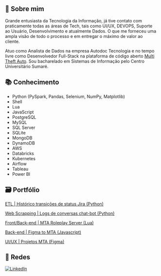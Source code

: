 ## 🌟 Sobre mim
Grande entusiasta da Tecnologia da Informação, já tive contato com praticamente todas as áreas de Tech, tais como UI/UX, DEVOPS, Suporte ao Usuário, Desenvolvimento e atualmente Dados. O que me forneceu uma ampla visão de todo o processo e em entregar o máximo de valor ao cliente.

Atuo como Analista de Dados na empresa Autodoc Tecnologia e no tempo livre como Desenvolvedor Full-Stack na plataforma de código aberto [Multi Theft Auto](https://github.com/multitheftauto/mtasa-blue). Sou bacharelado em Sistemas de Informação pelo Centro Universitário Sumaré.

## 📚 Conhecimento
- Python (PySpark, Pandas, Selenium, NumPy, Matplotlib)
- Shell
- Lua
- JavaScript
- PostgreSQL
- MySQL
- SQL Server
- SQLite
- MongoDB
- DynamoDB
- AWS
- Databricks
- Kubernetes
- Airflow
- Tableau
- Power BI

## 🗃 Portfólio
[ETL | Histórico transições de status Jira (Python)](https://github.com/gui-ber/history_autodoc)

[Web Scrapping | Logs de conversas chat-bot (Python)](https://github.com/gui-ber/chatbot_autodoc)

[Front/Back-end | MTA Roleplay Server (Lua)](https://github.com/gui-ber/roleplay_mta)

[Back-end | Figma to MTA (Javascript)](https://github.com/gui-ber/figma_to_mta)

[UI/UX | Projetos MTA (Figma)](https://www.figma.com/files/project/48812434/Projects?fuid=1072540384843859579)

## 📱 Redes

[![LinkedIn](https://img.shields.io/badge/linkedin-%230077B5.svg?style=for-the-badge&logo=linkedin&logoColor=white)](https://www.linkedin.com/in/gui-ber)
